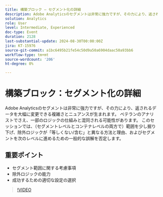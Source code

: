 ```yaml
---
title: 構築ブロック – セグメント化の詳細
description: Adobe Analyticsのセグメントは非常に強力ですが、その力により、返されるデータを大幅に変更できる複雑さとニュアンスが生まれます。 ベテランのアナリストでさえ、一部のロジックの仕組みと混同される可能性があります。 このセッションでは、範囲（セグメントレベルとコンテナレベルの両方）を少し掘り下げ、除外ロジックが「等しくない/含む」と異なる方法と理由を説明し、セグメントを次のレベルに引き上げるのに役立つ、一般的な誤解を否定します。
solution: Analytics
role: User
level: Intermediate, Experienced
doc-type: Event
duration: 2128
last-substantial-update: 2024-08-30T00:00:00Z
jira: KT-15976
source-git-commit: a1bc6495b21fe54c50d9a50a6904daac50a93bb6
workflow-type: tm+mt
source-wordcount: '206'
ht-degree: 0%

---
```



# 構築ブロック：セグメント化の詳細

Adobe Analyticsのセグメントは非常に強力ですが、その力により、返されるデータを大幅に変更できる複雑さとニュアンスが生まれます。 ベテランのアナリストでさえ、一部のロジックの仕組みと混同される可能性があります。 このセッションでは、（セグメントレベルとコンテナレベルの両方で）範囲を少し掘り下げ、除外ロジックが「等しくない/含む」と異なる方法と理由、およびセグメントを次のレベルに進めるための一般的な誤解を否定します。

## 重要ポイント

* セグメント範囲に関する考慮事項
* 除外ロジックの能力
* 成功するための適切な設定の選択

>[!VIDEO](https://video.tv.adobe.com/v/3432748/?learn=on)
